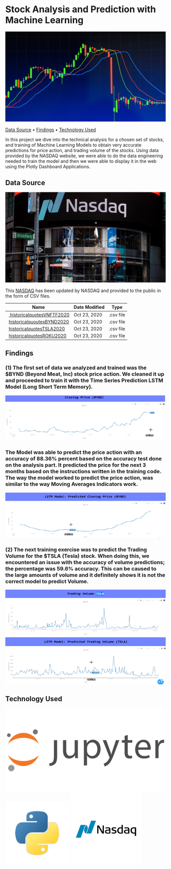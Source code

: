 
# Stock Analysis and Prediction with Machine Learning


![1-Logo](images/stonks.jpg)

<p>
  <a href="#data-source">Data Source</a> •
  <a href="#findings">Findings</a> •
  <a href="#technology-Used">Technology Used</a>
</p>

In this project we dive into the technical analysis for a chosen set of stocks, and training of Machine Learning Models to obtain very accurate predictions for price action, and trading volume of the stocks. Using data provided by the NASDAQ website, we were able to do the data engineering needed to train the model and then we were able to display it in the web using the Plotly Dashboard Applications. 
 

## Data Source
![alt text](images/stonks1.jpg)



This [NASDAQ](https://www.nasdaq.com/market-activity/stocks/) has been updated by NASDAQ and provided to the public in the form of CSV files. 

<table class="hide-while-loading table table-striped">
<tbody id="tbody-content">
<thead>
<tr>
<th>Name</th>
<th>Date Modified</th>
<th>Type</th>
</tr>
</thead>
<tr>
<td>&nbsp;<a href="https://www.nasdaq.com/market-activity/stocks/vnftf/historical"> historicalquotesVNFTF2020</a></td>
<td>Oct 23, 2020</td>
<td>.csv file</td>
</tr>
<tr>
<td>&nbsp;<a href="https://www.nasdaq.com/market-activity/stocks/bynd/historical">historicalquoutesBYND2020</a></td>
<td>Oct 23, 2020</td>
<td>.csv file</td>
</tr>
<tr>
<td>&nbsp;<a href="https://www.nasdaq.com/market-activity/stocks/tsla/historical">historicalquotesTSLA2020</a></td>
<td>Oct 23, 2020</td>
<td>.csv file</td>
</tr>
<tr>
<td>&nbsp;<a href="https://www.nasdaq.com/market-activity/stocks/roku/historical">historicalquotesROKU2020</a></td>
<td>Oct 23, 2020</td>
<td>.csv file</td>
</tr>
</tbody>
</table>


## Findings 


### (1) The first set of data we analyzed and trained was the $BYND (Beyond Meat, Inc) stock price action. We cleaned it up and proceeded to train it with the Time Series Prediction LSTM Model (Long Short Term Memory). 

![alt text](images/dash.PNG) 

### The Model was able to predict the price action with an accuracy of 88.36% percent based on the accuracy test done on the analysis part. It predicted the price for the next 3 months based on the instructions written in the training code. The way the model worked to predict the price action, was similar to the way Moving Averages Indicators work. 

![alt text](images/dash1.PNG)


### (2) The next training exercise was to predict the Trading Volume for the $TSLA (Tesla) stock. When doing this, we encountered an issue with the accuracy of volume predictions; the percentage was 59.6% accuracy. This can be caused to the large amounts of volume and it definitely shows it is not the correct model to predict Volume. 

![alt text](images/dash2.PNG)
![alt text](images/dash3.PNG)

## Technology Used

![alt text](images/jupyterlogo.png)
![alt text](images/python.png)
![alt text](images/nasdak.png)

